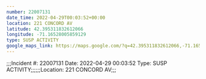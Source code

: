 ```yaml
---
number: 22007131
date_time: 2022-04-29T00:03:52+00:00
location: 221 CONCORD AV
latitude: 42.395311832612066
longitude: -71.16528005859129
type: SUSP ACTIVITY
google_maps_link: https://maps.google.com/?q=42.395311832612066,-71.16528005859129
---
```


;;;Incident #: 22007131   Date: 2022-04-29 00:03:52   Type: SUSP ACTIVITY;;;;;;Location: 221 CONCORD AV;;;
